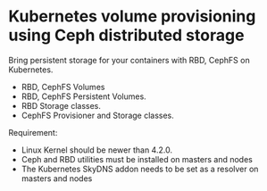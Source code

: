 # Kubernetes volume provisioning using Ceph distributed storage
Bring persistent storage for your containers with RBD, CephFS on Kubernetes.
* RBD, CephFS Volumes
* RBD, CephFS Persistent Volumes.
* RBD Storage classes.
* CephFS Provisioner and Storage classes.

Requirement:
* Linux Kernel should be newer than 4.2.0.
* Ceph and RBD utilities must be installed on masters and nodes
* The Kubernetes SkyDNS addon needs to be set as a resolver on masters and nodes
